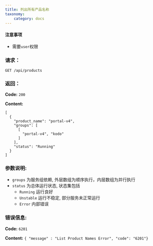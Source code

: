 ```yaml
---
title: 列出所有产品名称
taxonomy:
    category: docs
---
```


#### 注意事项

- 需要`user`权限

### 请求：

    GET /api/products

### 返回：

**Code:** `200`

**Content:**

```
[
  {
    "product_name": "portal-v4",
    "groups": [
      [
        "portal-v4", "kodo"
      ]
    ],
    "status": "Running"
  }
]
```

### 参数说明:

- `groups` 为服务组依赖, 外层数组为顺序执行，内层数组为并行执行
- `status` 为总体运行状态, 状态集包括 
  - `Running` 运行良好
  - `Unstable` 运行不稳定, 部分服务未正常运行
  - `Error` 内部错误

### 错误信息:

**Code:** `6201`

**Content:** `{ "message" : "List Product Names Error", "code": "6201"}`
